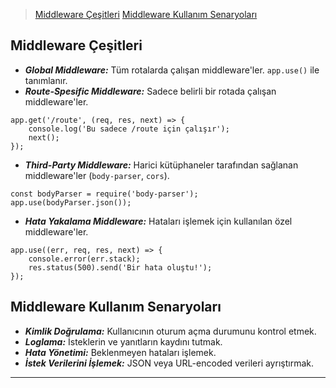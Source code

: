 > [Middleware Çeşitleri](#middleware-çeşitleri)
> [Middleware Kullanım Senaryoları](#middleware-kullanım-senaryoları)

## **Middleware Çeşitleri**

- ***Global Middleware:*** Tüm rotalarda çalışan middleware'ler. `app.use()` ile tanımlanır. 
- ***Route-Spesific Middleware:*** Sadece belirli bir rotada çalışan middleware'ler.
```
app.get('/route', (req, res, next) => {
    console.log('Bu sadece /route için çalışır');
    next();
});
```
- ***Third-Party Middleware:*** Harici kütüphaneler tarafından sağlanan middleware'ler (`body-parser`, `cors`).
```
const bodyParser = require('body-parser');
app.use(bodyParser.json());
```
- ***Hata Yakalama Middleware:*** Hataları işlemek için kullanılan özel middleware'ler.
```
app.use((err, req, res, next) => {
    console.error(err.stack);
    res.status(500).send('Bir hata oluştu!');
});
```
## **Middleware Kullanım Senaryoları**

- ***Kimlik Doğrulama:*** Kullanıcının oturum açma durumunu kontrol etmek.
- ***Loglama:*** İsteklerin ve yanıtların kaydını tutmak.
- ***Hata Yönetimi:*** Beklenmeyen hataları işlemek.
- ***İstek Verilerini İşlemek:*** JSON veya URL-encoded verileri ayrıştırmak.

---